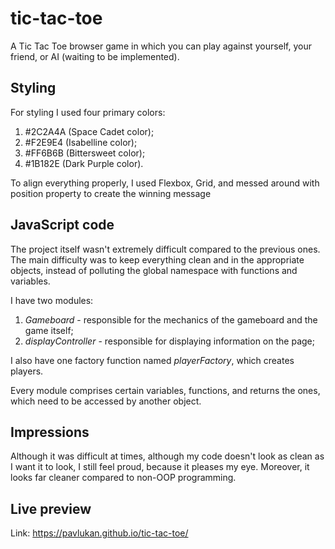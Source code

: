 # tic-tac-toe
A Tic Tac Toe browser game in which you can play against yourself, your friend, or AI (waiting to be implemented). 

## Styling 
For styling I used four primary colors:

1) #2C2A4A (Space Cadet color);
2) #F2E9E4 (Isabelline color);
3) #FF6B6B (Bittersweet color);
4) #1B182E (Dark Purple color).

To align everything properly, I used Flexbox, Grid, and messed around with position property to create the winning message

## JavaScript code
The project itself wasn't extremely difficult compared to the previous ones. The main difficulty was to keep everything clean and in the appropriate objects, instead of polluting the global namespace with functions and variables.

I have two modules:

1. *Gameboard* - responsible for the mechanics of the gameboard and the game itself;
2. *displayController* - responsible for displaying information on the page;

I also have one factory function named *playerFactory*, which creates players.

Every module comprises certain variables, functions, and returns the ones, which need to be accessed by another object. 

## Impressions
Although it was difficult at times, although my code doesn't look as clean as I want it to look, I still feel proud, because it pleases my eye. Moreover, it looks far cleaner compared to non-OOP programming.

## Live preview
Link: https://pavlukan.github.io/tic-tac-toe/